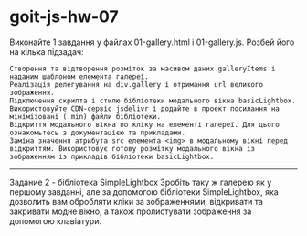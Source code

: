 # goit-js-hw-07


Виконайте 1 завдання у файлах 01-gallery.html і 01-gallery.js. Розбей його на кілька підзадач:

    Створення та відтворення розміток за масивом даних galleryItems і наданим шаблоном елемента галереї.
    Реалізація делегування на div.gallery і отримання url великого зображення.
    Підключення скрипта і стилю бібліотеки модального вікна basicLightbox. Використовуйте CDN-сервіс jsdelivr і додайте в проект посилання на мінімізовані (.min) файли бібліотеки.
    Відкриття модального вікна по кліку на елементі галереї. Для цього ознакомьтесь з документацією та прикладами.
    Заміна значення атрибута src елемента <img> в модальному вікні перед відкриттям. Використовує готову розмітку модального вікна із зображенням із прикладів бібліотеки basicLightbox.
**********************************************************

Задание 2 - бібліотека SimpleLightbox
Зробіть таку ж галерею як у першому завданні, але за допомогою бібліотеки SimpleLightbox, яка дозволить вам обробляти кліки за зображеннями, відкривати та закривати модне вікно, а також пролистувати зображення за допомогою клавіатури. 

